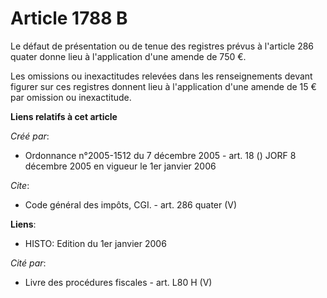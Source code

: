 # Article 1788 B

Le défaut de présentation ou de tenue des registres prévus à l'article 286 quater donne lieu à l'application d'une amende de
750 €. 

Les omissions ou inexactitudes relevées dans les renseignements devant figurer sur ces registres donnent lieu à l'application
d'une amende de 15 € par omission ou inexactitude.

**Liens relatifs à cet article**

_Créé par_:

  - Ordonnance n°2005-1512 du 7 décembre 2005 - art. 18 () JORF 8 décembre 2005 en vigueur le 1er janvier 2006

_Cite_:

  - Code général des impôts, CGI. - art. 286 quater (V)

**Liens**:

  - HISTO: Edition du 1er janvier 2006

_Cité par_:

  - Livre des procédures fiscales - art. L80 H (V)
